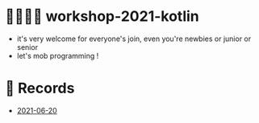 # 👨‍💻👩‍💻 workshop-2021-kotlin
* it's very welcome for everyone's join, even you're newbies or junior or senior
* let's mob programming !

# 📜 Records
* [2021-06-20](./2021-06-20/README.md)
